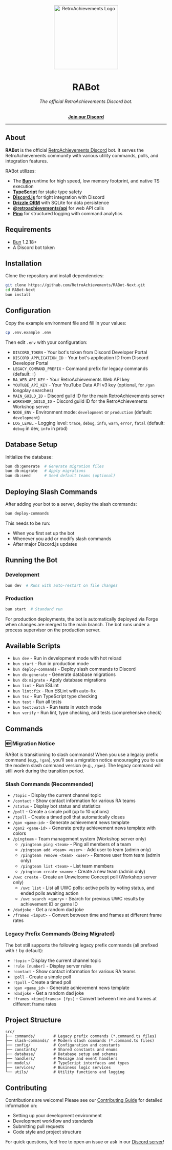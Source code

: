 <p align="center" dir="auto"><a href="https://retroachievements.org" rel="nofollow"><img src="https://raw.githubusercontent.com/RetroAchievements/RAWeb/master/public/assets/images/ra-icon.webp" width="200" alt="RetroAchievements Logo" style="max-width: 100%;"></a></p>

<h1 align="center">RABot</h1>

<p align="center">
  <i>The official RetroAchievements Discord bot.</i>
  <br /><br />
</p>

<p align="center">
  <a href="https://discord.gg/dq2E4hE"><strong>Join our Discord</strong></a>
  <br />
</p>

<hr />

## About

**RABot** is the official [RetroAchievements Discord](https://discord.gg/dq2E4hE) bot. It serves the RetroAchievements community with various utility commands, polls, and integration features.

RABot utilizes:

- The **[Bun](https://bun.sh)** runtime for high speed, low memory footprint, and native TS execution
- **[TypeScript](https://www.typescriptlang.org/)** for static type safety
- **[Discord.js](https://discord.js.org/)** for tight integration with Discord
- **[Drizzle ORM](https://orm.drizzle.team/)** with SQLite for data persistence
- **[@retroachievements/api](https://github.com/RetroAchievements/api-js)** for web API calls
- **[Pino](https://getpino.io/#/)** for structured logging with command analytics

## Requirements

- [Bun](https://bun.sh) 1.2.18+
- A Discord bot token

## Installation

Clone the repository and install dependencies:

```bash
git clone https://github.com/RetroAchievements/RABot-Next.git
cd RABot-Next
bun install
```

## Configuration

Copy the example environment file and fill in your values:

```bash
cp .env.example .env
```

Then edit `.env` with your configuration:

- `DISCORD_TOKEN` - Your bot's token from Discord Developer Portal
- `DISCORD_APPLICATION_ID` - Your bot's application ID from Discord Developer Portal
- `LEGACY_COMMAND_PREFIX` - Command prefix for legacy commands (default: `!`)
- `RA_WEB_API_KEY` - Your RetroAchievements Web API key
- `YOUTUBE_API_KEY` - Your YouTube Data API v3 key (optional, for `/gan` longplay searches)
- `MAIN_GUILD_ID` - Discord guild ID for the main RetroAchievements server
- `WORKSHOP_GUILD_ID` - Discord guild ID for the RetroAchievements Workshop server
- `NODE_ENV` - Environment mode: `development` or `production` (default: `development`)
- `LOG_LEVEL` - Logging level: `trace`, `debug`, `info`, `warn`, `error`, `fatal` (default: `debug` in dev, `info` in prod)

## Database Setup

Initialize the database:

```bash
bun db:generate  # Generate migration files
bun db:migrate   # Apply migrations
bun db:seed      # Seed default teams (optional)
```

## Deploying Slash Commands

After adding your bot to a server, deploy the slash commands:

```bash
bun deploy-commands
```

This needs to be run:

- When you first set up the bot
- Whenever you add or modify slash commands
- After major Discord.js updates

## Running the Bot

### Development

```bash
bun dev  # Runs with auto-restart on file changes
```

### Production

```bash
bun start  # Standard run
```

For production deployments, the bot is automatically deployed via Forge when changes are merged to the main branch. The bot runs under a process supervisor on the production server.

## Available Scripts

- `bun dev` - Run in development mode with hot reload
- `bun start` - Run in production mode
- `bun deploy-commands` - Deploy slash commands to Discord
- `bun db:generate` - Generate database migrations
- `bun db:migrate` - Apply database migrations
- `bun lint` - Run ESLint
- `bun lint:fix` - Run ESLint with auto-fix
- `bun tsc` - Run TypeScript type checking
- `bun test` - Run all tests
- `bun test:watch` - Run tests in watch mode
- `bun verify` - Run lint, type checking, and tests (comprehensive check)

## Commands

### 🆕 Migration Notice

RABot is transitioning to slash commands! When you use a legacy prefix command (e.g., `!gan`), you'll see a migration notice encouraging you to use the modern slash command version (e.g., `/gan`). The legacy command will still work during the transition period.

### Slash Commands (Recommended)

- `/topic` - Display the current channel topic
- `/contact` - Show contact information for various RA teams
- `/status` - Display bot status and statistics
- `/poll` - Create a simple poll (up to 10 options)
- `/tpoll` - Create a timed poll that automatically closes
- `/gan <game-id>` - Generate achievement news template
- `/gan2 <game-id>` - Generate pretty achievement news template with colors
- `/pingteam` - Team management system (Workshop server only)
  - `/pingteam ping <team>` - Ping all members of a team
  - `/pingteam add <team> <user>` - Add user to team (admin only)
  - `/pingteam remove <team> <user>` - Remove user from team (admin only)
  - `/pingteam list <team>` - List team members
  - `/pingteam create <name>` - Create a new team (admin only)
- `/uwc create` - Create an Unwelcome Concept poll (Workshop server only)
  - `/uwc list` - List all UWC polls: active polls by voting status, and ended polls awaiting action
  - `/uwc search <query>` - Search for previous UWC results by achievement ID or game ID
- `/dadjoke` - Get a random dad joke
- `/frames <input>` - Convert between time and frames at different frame rates

### Legacy Prefix Commands (Being Migrated)

The bot still supports the following legacy prefix commands (all prefixed with `!` by default):

- `!topic` - Display the current channel topic
- `!rule [number]` - Display server rules
- `!contact` - Show contact information for various RA teams
- `!poll` - Create a simple poll
- `!tpoll` - Create a timed poll
- `!gan <game_id>` - Generate achievement news template
- `!dadjoke` - Get a random dad joke
- `!frames <time|frames> [fps]` - Convert between time and frames at different frame rates

## Project Structure

```
src/
├── commands/        # Legacy prefix commands (*.command.ts files)
├── slash-commands/  # Modern slash commands (*.command.ts files)
├── config/          # Configuration and constants
├── constants/       # Shared constants and enums
├── database/        # Database setup and schemas
├── handlers/        # Message and event handlers
├── models/          # TypeScript interfaces and types
├── services/        # Business logic services
└── utils/           # Utility functions and logging
```

## Contributing

Contributions are welcome! Please see our [Contributing Guide](CONTRIBUTING.md) for detailed information on:

- Setting up your development environment
- Development workflow and standards
- Submitting pull requests
- Code style and project structure

For quick questions, feel free to open an issue or ask in our [Discord server](https://discord.gg/dq2E4hE)!
